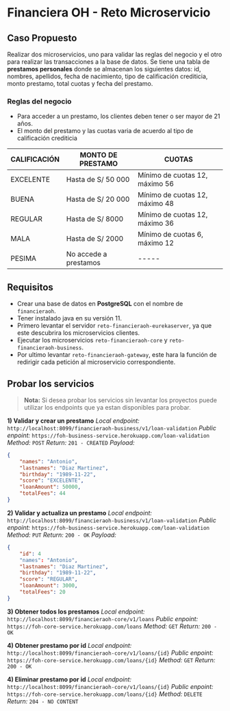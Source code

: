 # Financiera OH - Reto Microservicio

## Caso Propuesto

Realizar dos microservicios, uno para validar las reglas del negocio y el otro para realizar las transacciones a la base de datos. Se tiene una tabla de **prestamos personales** donde se almacenan los siguientes datos: id, nombres, apellidos, fecha de nacimiento, tipo de calificación crediticia, monto prestamo, total cuotas y fecha del prestamo.

### Reglas del negocio
- Para acceder a un prestamo, los clientes deben tener o ser mayor de 21 años.
- El monto del prestamo y las cuotas varia de acuerdo al tipo de calificación crediticia

| CALIFICACIÓN  | MONTO DE PRESTAMO	    | CUOTAS        				  |
|---------------|-----------------------|---------------------------------|
| EXCELENTE     | Hasta de S/ 50 000   	| Mínimo de cuotas 12, máximo 56  |
| BUENA    	    | Hasta de S/ 20 000   	| Mínimo de cuotas 12, máximo 48  |
| REGULAR  	    | Hasta de S/ 8000 	 	| Mínimo de cuotas 12, máximo 36  |
| MALA	  	    | Hasta de S/ 2000	 	| Mínimo de cuotas 6, máximo 12   |
| PESIMA   	    | No accede a prestamos | -----					  		  |

## Requisitos
- Crear una base de datos en **PostgreSQL** con el nombre de `financieraoh`.
- Tener instalado java en su versión 11.
- Primero levantar el servidor `reto-financieraoh-eurekaserver`, ya que este descubrira los microservicios clientes.
- Ejecutar los microservicios `reto-financieraoh-core` y `reto-financieraoh-business`.
- Por ultimo levantar `reto-financieraoh-gateway`, este hara la función de redirigir cada petición al microservicio correspondiente.

## Probar los servicios

> **Nota:** Si desea probar los servicios sin levantar los proyectos puede utilizar los endpoints que ya estan disponibles para probar.

**1) Validar y crear un prestamo**
*Local endpoint:* `http://localhost:8099/financieraoh-business/v1/loan-validation`
*Public enpoint:* `https://foh-business-service.herokuapp.com/loan-validation`
*Method:* `POST`
*Return:*   `201 - CREATED`
*Payload:*
```json
{
	"names": "Antonio",
	"lastnames": "Diaz Martinez",
	"birthday": "1989-11-22",
	"score": "EXCELENTE",
	"loanAmount": 50000,
	"totalFees": 44
}
```

**2) Validar y actualiza un prestamo**
*Local endpoint:* `http://localhost:8099/financieraoh-business/v1/loan-validation`
*Public enpoint:* `https://foh-business-service.herokuapp.com/loan-validation`
*Method:* `PUT`
*Return:*   `200 - OK`
*Payload:*
```json
{
	"id": 4
	"names": "Antonio",
	"lastnames": "Diaz Martinez",
	"birthday": "1989-11-22",
	"score": "REGULAR",
	"loanAmount": 3000,
	"totalFees": 20
}
```

**3) Obtener todos los prestamos**
*Local endpoint:* `http://localhost:8099/financieraoh-core/v1/loans`
*Public enpoint:* `https://foh-core-service.herokuapp.com/loans`
*Method:* `GET`
*Return:*   `200 - OK`

**4) Obtener prestamo por id**
*Local endpoint:* `http://localhost:8099/financieraoh-core/v1/loans/{id}`
*Public enpoint:* `https://foh-core-service.herokuapp.com/loans/{id}`
*Method:* `GET`
*Return:*   `200 - OK`

**4) Eliminar prestamo por id**
*Local endpoint:* `http://localhost:8099/financieraoh-core/v1/loans/{id}`
*Public enpoint:* `https://foh-core-service.herokuapp.com/loans/{id}`
*Method:* `DELETE`
*Return:*   `204 - NO CONTENT`
